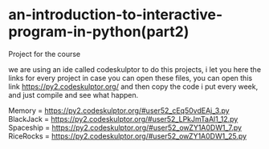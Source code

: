 # an-introduction-to-interactive-program-in-python(part2)
Project for the course

we are using an ide called codeskulptor to do this projects, i let you here the links for every project
in case you can open these files, you can open this link https://py2.codeskulptor.org/ and then copy the code i put every week, and just compile and see what happen.

Memory = https://py2.codeskulptor.org/#user52_cEq50vdEAj_3.py
BlackJack = https://py2.codeskulptor.org/#user52_LPkJmTaAl1_12.py
Spaceship = https://py2.codeskulptor.org/#user52_owZY1A0DW1_7.py
RiceRocks = https://py2.codeskulptor.org/#user52_owZY1A0DW1_25.py
